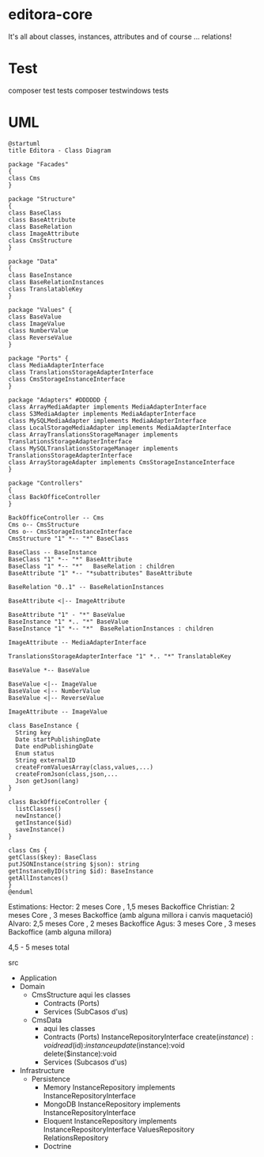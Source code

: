 # editora-core

It's all about classes, instances, attributes and of course ... relations!

# Test

composer test tests
composer testwindows tests

# UML
```
@startuml
title Editora - Class Diagram

package "Facades"
{
class Cms
}

package "Structure"
{
class BaseClass
class BaseAttribute
class BaseRelation
class ImageAttribute
class CmsStructure
}

package "Data"
{
class BaseInstance
class BaseRelationInstances
class TranslatableKey
}

package "Values" {
class BaseValue
class ImageValue
class NumberValue
class ReverseValue
}

package "Ports" {
class MediaAdapterInterface
class TranslationsStorageAdapterInterface
class CmsStorageInstanceInterface
}

package "Adapters" #DDDDDD {
class ArrayMediaAdapter implements MediaAdapterInterface
class S3MediaAdapter implements MediaAdapterInterface
class MySQLMediaAdapter implements MediaAdapterInterface
class LocalStorageMediaAdapter implements MediaAdapterInterface
class ArrayTranslationsStorageManager implements TranslationsStorageAdapterInterface
class MySQLTranslationsStorageManager implements TranslationsStorageAdapterInterface
class ArrayStorageAdapter implements CmsStorageInstanceInterface
}

package "Controllers"
{
class BackOfficeController
}

BackOfficeController -- Cms
Cms o-- CmsStructure
Cms o-- CmsStorageInstanceInterface
CmsStructure "1" *-- "*" BaseClass

BaseClass -- BaseInstance
BaseClass "1" *-- "*" BaseAttribute
BaseClass "1" *-- "*"   BaseRelation : children
BaseAttribute "1" *-- "*subattributes" BaseAttribute

BaseRelation "0..1" -- BaseRelationInstances

BaseAttribute <|-- ImageAttribute

BaseAttribute "1" - "*" BaseValue
BaseInstance "1" *.. "*" BaseValue
BaseInstance "1" *-- "*"  BaseRelationInstances : children

ImageAttribute -- MediaAdapterInterface

TranslationsStorageAdapterInterface "1" *.. "*" TranslatableKey

BaseValue *-- BaseValue

BaseValue <|-- ImageValue
BaseValue <|-- NumberValue
BaseValue <|-- ReverseValue

ImageAttribute -- ImageValue

class BaseInstance {
  String key
  Date startPublishingDate
  Date endPublishingDate
  Enum status
  String externalID
  createFromValuesArray(class,values,...)
  createFromJson(class,json,...
  Json getJson(lang)
}

class BackOfficeController {
  listClasses()
  newInstance()
  getInstance($id)
  saveInstance()
}

class Cms {
getClass($key): BaseClass
putJSONInstance(string $json): string
getInstanceByID(string $id): BaseInstance
getAllInstances()
}
@enduml
```

Estimations:
Hector: 2 meses Core , 1,5 meses Backoffice
Christian: 2 meses Core , 3 meses Backoffice (amb alguna millora i canvis maquetació)
Alvaro: 2,5 meses Core , 2 meses Backoffice
Agus: 3 meses Core , 3 meses Backoffice (amb alguna millora)

4,5 - 5 meses total



src
  - Application
  - Domain
    - CmsStructure
      aqui les classes
      - Contracts (Ports)
      - Services (SubCasos d'us)
    - CmsData
      - aqui les classes
      - Contracts (Ports)
        InstanceRepositoryInterface
          create($instance):void
          read($id):$instance
          update($instance):void
          delete($instance):void
      - Services (Subcasos d'us)
  - Infrastructure
    - Persistence
      - Memory
        InstanceRepository implements InstanceRepositoryInterface	
      - MongoDB
        InstanceRepository implements InstanceRepositoryInterface
      - Eloquent
        InstanceRepository implements InstanceRepositoryInterface
        ValuesRepository
        RelationsRepository
      - Doctrine
